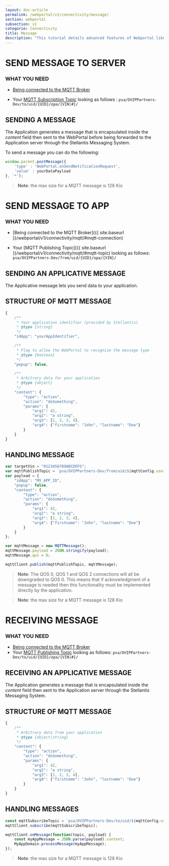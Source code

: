 ```yaml
---
layout: doc-article
permalink: /webportal/v1/connectivity/message/
section: webportal
subsection: v1
categorie: Connectivity
title: Message
description: "This tutorial details advanced features of Webportal like interacting with back-end."
---
```



# SEND MESSAGE TO SERVER

### WHAT YOU NEED

- [Being connected to the MQTT Broker]({{site.baseurl}}/webportal/v1/connectivity/mqtt/#mqtt-connection)

- Your [MQTT Subscription Topic]({{site.baseurl}}/webportal/v1/connectivity/mqtt/#mqtt-topic) looking as follows : `psa/OVIPPartners-Dev/to/uid/{UID}/opa/{VIN|#}/` 

## SENDING A MESSAGE

The Application generates a message that is encapsulated inside the *content* field then sent to the WebPortal before being forwarded to the Application server through the Stellantis Messaging System.

To send a message you can do the following:

```javascript
window.parent.postMessage({
    'type' : 'WebPortal.onSendNotificationRequest',
    'value' : yourDataPayload
}, '*');
```

>**Note**: the max size for a MQTT message is 128 Kio


# SEND MESSAGE TO APP

### WHAT YOU NEED

- [Being connected to the MQTT Broker]({{ site.baseurl }}/webportal/v1/connectivity/mqtt/#mqtt-connection)

- Your [MQTT Publishing Topic]({{ site.baseurl }}/webportal/v1/connectivity/mqtt/#mqtt-topic) looking as follows:
	`psa/OVIPPartners-Dev/from/uid/{UID}/opa/{VIN}/`

## SENDING AN APPLICATIVE MESSAGE

The Applicative message lets you send data to your application.

## STRUCTURE OF MQTT MESSAGE
```javascript
{
	/**
	 * Your application identifier (provided by Stellantis)
	 * @type {string}
	 */
	"idApp": "yourAppIdentifier",

	/**
	 * Flag to allow the WebPortal to recognize the message type
	 * @type {boolean}
	 */
	"popup": false,

	/**
	 * Arbitrary data for your application
	 * @type {object}
	 */
	"content": {
		"type": "action",
		"action": "doSomething",
		"params": {
			"arg1": 42,
			"arg2": "a string",
			"arg3": [1, 2, 3, 4],
			"arg4": {"firstname": "John", "lastname": "Doe"}
		}
	}
}
```

## HANDLING MESSAGE

```javascript
var targetVin = "0123456789ABCDEFG";
var mqttPublishTopic = `psa/OVIPPartners-Dev/from/uid/${mqttConfig.username}/opa/${targetVin}`;
var payload = {
	"idApp": "MY_APP_ID",
	"popup": false,
	"content": {
		"type": "action",
		"action": "doSomething",
		"params": {
			"arg1": 42,
			"arg2": "a string",
			"arg3": [1, 2, 3, 4],
			"arg4": {"firstname": "John", "lastname": "Doe"}
		}
	}
};

var mqttMessage = new MQTTMessage();
mqttMessage.payload = JSON.stringify(payload);
mqttMessage.qos = 0;

mqttClient.publish(mqttPublishTopic, mqttMessage);
```

>**Note**:
> The QOS 0, QOS 1 and QOS 2 connections will all be downgraded to QOS 0. This means that if acknowledgment of a message is needed then this functionality must be implemented directly by the application.

>**Note**: the max size for a MQTT message is 128 Kio


# RECEIVING MESSAGE

### WHAT YOU NEED

- [Being connected to the MQTT Broker]({{site.baseurl}}/webportal/v1/connectivity/mqtt/#mqtt-connection)
- Your [MQTT Publishing Topic]({{site.baseurl}}/webportal/v1/connectivity/mqtt/#mqtt-topic) looking as follows: `psa/OVIPPartners-Dev/to/uid/{UID}/opa/{VIN|#}/` 

## RECEIVING AN APPLICATIVE MESSAGE

The Application generates a message that is encapsulated inside the *content* field then sent to the Application server through the Stellantis Messaging System.

## STRUCTURE OF MQTT MESSAGE
```javascript
{
	/**
	 * Arbitrary data from your application
	 * @type {object|string}
	 */
	"content": {
		"type": "action",
		"action": "doSomething",
		"params": {
			"arg1": 42,
			"arg2": "a string",
			"arg3": [1, 2, 3, 4],
			"arg4": {"firstname": "John", "lastname": "Doe"}
		}
	}
}
```

## HANDLING MESSAGES

```javascript
const mqttSubscribeTopic = `psa/OVIPPartners-Dev/to/uid/${mqttConfig.username}/opa/#`;
mqttClient.subscribe(mqttSubscribeTopic);

mqttClient.onMessage(function(topic, payload) {
	const myAppMessage = JSON.parse(payload).content;
	MyAppDomain.processMessage(myAppMessage);
});
```

>**Note**: the max size for a MQTT message is 128 Kio

